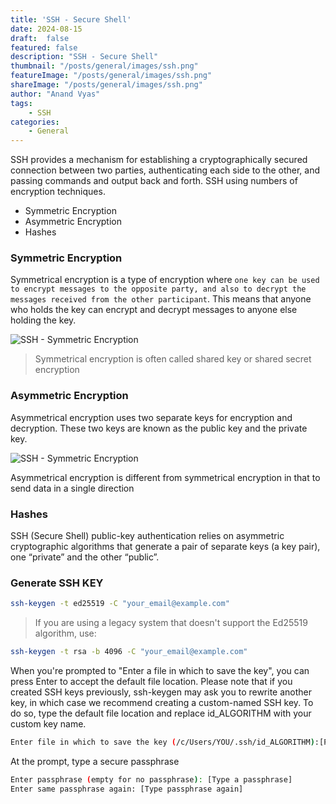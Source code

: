 ```yaml
---
title: 'SSH - Secure Shell'
date: 2024-08-15
draft:  false   
featured: false  
description: "SSH - Secure Shell"
thumbnail: "/posts/general/images/ssh.png"
featureImage: "/posts/general/images/ssh.png" 
shareImage: "/posts/general/images/ssh.png"
author: "Anand Vyas"
tags:
    - SSH
categories:     
    - General
---
```



SSH provides a mechanism for establishing a cryptographically secured connection between two parties, authenticating each side to the other, and passing commands and output back and forth. SSH using numbers of encryption techniques.

- Symmetric Encryption
- Asymmetric Encryption
- Hashes

### Symmetric Encryption
Symmetrical encryption is a type of encryption where `one key can be used to encrypt messages to the opposite party, and also to decrypt the messages received from the other participant`. This means that anyone who holds the key can encrypt and decrypt messages to anyone else holding the key.

![SSH - Symmetric Encryption](/posts/general/images/ssh-symmetric-encryption.png)

> Symmetrical encryption is often called shared key or shared secret encryption

### Asymmetric Encryption
Asymmetrical encryption uses two separate keys for encryption and decryption. These two keys are known as the public key and the private key.

![SSH - Symmetric Encryption](/posts/general/images/ssh-asymmetrical-encryption.png)

Asymmetrical encryption is different from symmetrical encryption in that to send data in a single direction

### Hashes
SSH (Secure Shell) public-key authentication relies on asymmetric cryptographic algorithms that generate a pair of separate keys (a key pair), one “private” and the other “public”.

### Generate SSH KEY

```bash
ssh-keygen -t ed25519 -C "your_email@example.com"
```
>  If you are using a legacy system that doesn't support the Ed25519 algorithm, use:

```bash
ssh-keygen -t rsa -b 4096 -C "your_email@example.com"
```

When you're prompted to "Enter a file in which to save the key", you can press Enter to accept the default file location. Please note that if you created SSH keys previously, ssh-keygen may ask you to rewrite another key, in which case we recommend creating a custom-named SSH key. To do so, type the default file location and replace id_ALGORITHM with your custom key name.

```bash
Enter file in which to save the key (/c/Users/YOU/.ssh/id_ALGORITHM):[Press enter]
```

 At the prompt, type a secure passphrase
```bash
Enter passphrase (empty for no passphrase): [Type a passphrase]
Enter same passphrase again: [Type passphrase again]
```